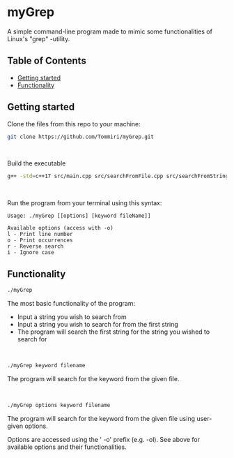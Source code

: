 # myGrep

A simple command-line program made to mimic some functionalities of Linux's "grep" -utility.

## Table of Contents

* [Getting started](#getting-started)
* [Functionality](#functionality)

## Getting started

<a name="getting-started"></a>

Clone the files from this repo to your machine:

```bash
git clone https://github.com/Tommiri/myGrep.git
```

<br>

Build the executable

```bash
g++ -std=c++17 src/main.cpp src/searchFromFile.cpp src/searchFromString.cpp -o myGrep
```

<br>

Run the program from your terminal using this syntax:

```
Usage: ./myGrep [[options] [keyword fileName]]

Available options (access with -o)
l - Print line number
o - Print occurrences
r - Reverse search
i - Ignore case
```

## Functionality

<a name="functionality"></a>

```bash
./myGrep
```

The most basic functionality of the program:

* Input a string you wish to search from
* Input a string you wish to search for from the first string
* The program will search the first string for the string you wished to search for

<br>

```bash
./myGrep keyword filename
```

The program will search for the keyword from the given file.

<br>

```bash
./myGrep options keyword filename
```

The program will search for the keyword from the given file using user-given options.

Options are accessed using the '
-o' prefix (e.g. -ol). See above for available options and their functionalities.
